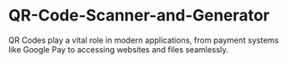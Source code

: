 # QR-Code-Scanner-and-Generator
QR Codes play a vital role in modern applications, from payment systems like Google Pay to accessing websites and files seamlessly.
